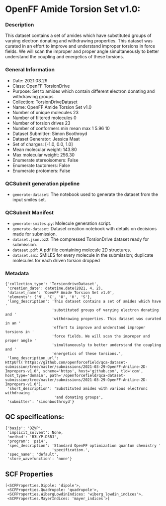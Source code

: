 # OpenFF Amide Torsion Set v1.0:

### Description

This dataset contains a set of amides which have substituted groups of varying electron donating and withdrawing properties. This dataset was curated in an effort to improve and understand improper torsions in force fields. We will scan the improper and proper angle simultaneously to better understand the coupling and energetics of these torsions.

### General Information

 - Date: 2021.03.29
 - Class: OpenFF TorsionDrive
 - Purpose: Set to amides which contain different electron donating and withdrawing groups
 - Collection: TorsionDriveDataset
 - Name: OpenFF Amide Torsion Set v1.0
 - Number of unique molecules        23
 - Number of filtered molecules      0
 - Number of torsion drives          23
 - Number of conformers min mean max 1 5.96 10
 - Dataset Submitter: Simon Boothroyd
 - Dataset Generator: Jessica Maat
 - Set of charges: [-1.0, 0.0, 1.0]
 - Mean molecular weight: 143.80
 - Max molecular weight: 256.30
 - Enumerate stereoisomers: False
 - Enumerate tautomers: False
 - Enumerate protomers: False


### QCSubmit generation pipeline

 - `generate-dataset`: The notebook used to generate the dataset from the input smiles set.

### QCSubmit Manifest

- `generate-smiles.py`: Molecule generation script.
- `generate-dataset`: Dataset creation notebook with details on decisions made for submission.
- `dataset.json.bz2`: The compressed TorsionDrive dataset ready for submission.
- `dataset.pdf`: A pdf file containing molecule 2D structures.
- `dataset.smi`: SMILES for every molecule in the submission; duplicate molecules for each driven torsion dropped

### Metadata

```
{'collection_type': 'TorsiondriveDataset',
 'creation_date': datetime.date(2021, 4, 2),
 'dataset_name': 'OpenFF Amide Torsion Set v1.0',
 'elements': {'N', 'C', 'O', 'H', 'S'},
 'long_description': 'This dataset contains a set of amides which have '
                     'substituted groups of varying electron donating and '
                     'withdrawing properties. This dataset was curated in an '
                     'effort to improve and understand improper torsions in '
                     'force fields. We will scan the improper and proper angle '
                     'simultaneously to better understand the coupling and '
                     'energetics of these torsions.',
 'long_description_url': HttpUrl('https://github.com/openforcefield/qca-dataset-submission/tree/master/submissions/2021-03-29-OpenFF-Aniline-2D-Impropers-v1.0', scheme='https', host='github.com', tld='com', host_type='domain', path='/openforcefield/qca-dataset-submission/tree/master/submissions/2021-03-29-OpenFF-Aniline-2D-Impropers-v1.0'),
 'short_description': 'Substituted amides with various electronc withdrawing '
                      'and donating groups',
 'submitter': 'simonboothroyd'}

```


## QC specifications:

```
{'basis': 'DZVP',
 'implicit_solvent': None,
 'method': 'B3LYP-D3BJ',
 'program': 'psi4',
 'spec_description': 'Standard OpenFF optimization quantum chemistry '
                     'specification.',
 'spec_name': 'default',
 'store_wavefunction': 'none'}
```

## SCF Properties

```
[<SCFProperties.Dipole: 'dipole'>,
 <SCFProperties.Quadrupole: 'quadrupole'>,
 <SCFProperties.WibergLowdinIndices: 'wiberg_lowdin_indices'>,
 <SCFProperties.MayerIndices: 'mayer_indices'>]
```
